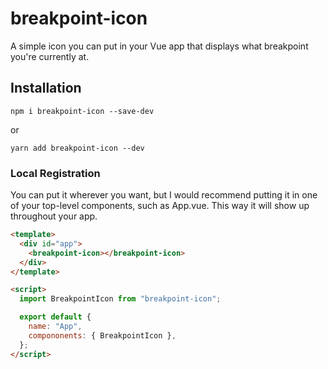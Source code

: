 # breakpoint-icon

A simple icon you can put in your Vue app that displays what breakpoint you're currently at.

## Installation

```
npm i breakpoint-icon --save-dev
```

or

```
yarn add breakpoint-icon --dev
```

### Local Registration

You can put it wherever you want, but I would recommend putting it
in one of your top-level components, such as App.vue. This way it will
show up throughout your app.

```html
<template>
  <div id="app">
    <breakpoint-icon></breakpoint-icon>
  </div>
</template>

<script>
  import BreakpointIcon from "breakpoint-icon";

  export default {
    name: "App",
    compononents: { BreakpointIcon },
  };
</script>
```
